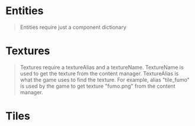 ﻿# Entities
> Entities require just a component dictionary

# Textures
> Textures require a textureAlias and a textureName. 
> TextureName is used to get the texture from the content manager.
> TextureAlias is what the game uses to find the texture.
> For example, alias "tile_fumo" is used by the game to get texture "fumo.png" from the content manager.

# Tiles
> 